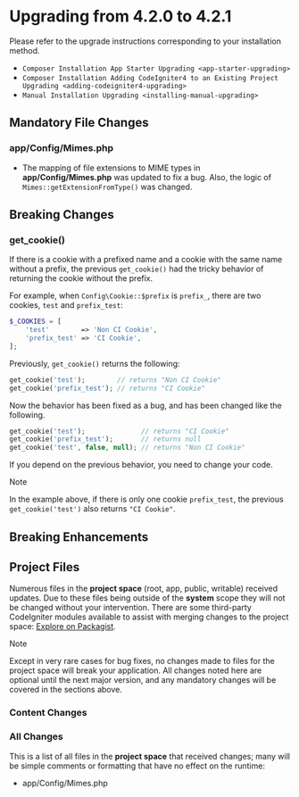 # Upgrading from 4.2.0 to 4.2.1

Please refer to the upgrade instructions corresponding to your
installation method.

- `Composer Installation App Starter Upgrading <app-starter-upgrading>`
- `Composer Installation Adding CodeIgniter4 to an Existing Project Upgrading <adding-codeigniter4-upgrading>`
- `Manual Installation Upgrading <installing-manual-upgrading>`

<div class="contents" local="" depth="2">

</div>

## Mandatory File Changes

### app/Config/Mimes.php

- The mapping of file extensions to MIME types in
  **app/Config/Mimes.php** was updated to fix a bug. Also, the logic of
  `Mimes::getExtensionFromType()` was changed.

## Breaking Changes

### get_cookie()

If there is a cookie with a prefixed name and a cookie with the same
name without a prefix, the previous `get_cookie()` had the tricky
behavior of returning the cookie without the prefix.

For example, when `Config\Cookie::$prefix` is `prefix_`, there are two
cookies, `test` and `prefix_test`:

``` php
$_COOKIES = [
    'test'        => 'Non CI Cookie',
    'prefix_test' => 'CI Cookie',
];
```

Previously, `get_cookie()` returns the following:

``` php
get_cookie('test');        // returns "Non CI Cookie"
get_cookie('prefix_test'); // returns "CI Cookie"
```

Now the behavior has been fixed as a bug, and has been changed like the
following.

``` php
get_cookie('test');              // returns "CI Cookie"
get_cookie('prefix_test');       // returns null
get_cookie('test', false, null); // returns "Non CI Cookie"
```

If you depend on the previous behavior, you need to change your code.

> [!NOTE]
> In the example above, if there is only one cookie `prefix_test`, the
> previous `get_cookie('test')` also returns `"CI Cookie"`.

## Breaking Enhancements

## Project Files

Numerous files in the **project space** (root, app, public, writable)
received updates. Due to these files being outside of the **system**
scope they will not be changed without your intervention. There are some
third-party CodeIgniter modules available to assist with merging changes
to the project space: [Explore on
Packagist](https://packagist.org/explore/?query=codeigniter4%20updates).

> [!NOTE]
> Except in very rare cases for bug fixes, no changes made to files for
> the project space will break your application. All changes noted here
> are optional until the next major version, and any mandatory changes
> will be covered in the sections above.

### Content Changes

### All Changes

This is a list of all files in the **project space** that received
changes; many will be simple comments or formatting that have no effect
on the runtime:

- app/Config/Mimes.php
